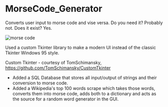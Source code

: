 # MorseCode_Generator
Converts user input to morse code and vise versa. Do you need it? Probably not. Does it exist? Yes.

![morse code](https://user-images.githubusercontent.com/111984273/227352988-62895659-1171-4548-b5ca-7771fa0ed999.jpg)


Used a custom Tkinter library to make a modern UI instead of the classic Tkinter Windows 95 style.

Custom Tkinter - courtesy of TomSchimansky, https://github.com/TomSchimansky/CustomTkinter
- Added a SQL Database that stores all input/output of strings and their conversion to morse code.
- Added a Wikipedia's top 100 words scrape which takes those words, converts them into morse code, adds both to a dictionary and acts as the source for a random word generator in the GUI.
